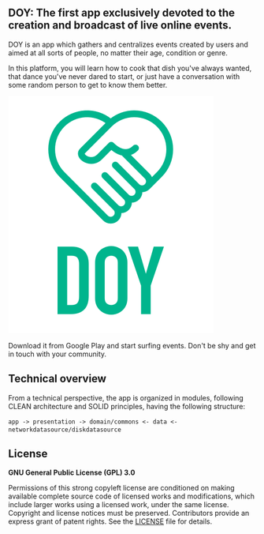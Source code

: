## DOY: The first app exclusively devoted to the creation and broadcast of live online events.

DOY is an app which gathers and centralizes events created by users and aimed at all sorts of people, no matter their age, condition or genre.

In this platform, you will learn how to cook that dish you've always wanted, that dance you've never dared to start, or just have a conversation with some random person to get to know them better.

![DOY LOGO](app/src/main/res/drawable/logo_colour.png)

Download it from Google Play and start surfing events. Don't be shy and get in touch with your community.

## Technical overview
From a technical perspective, the app is organized in modules, following CLEAN architecture and SOLID principles, having the following structure:
```
app -> presentation -> domain/commons <- data <- networkdatasource/diskdatasource
```

## License
**GNU General Public License (GPL) 3.0**

Permissions of this strong copyleft license are conditioned on making available complete source code of licensed works and modifications, which include larger works using a licensed work, under the same license. Copyright and license notices must be preserved. Contributors provide an express grant of patent rights. See the [LICENSE][1] file for details.


[1]: https://github.com/orioltobar/hackovid20/blob/add-license-1/LICENSE
